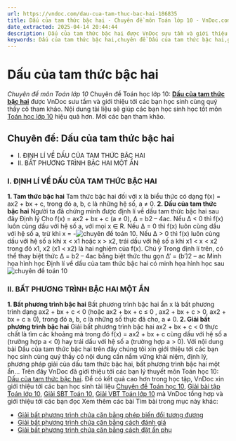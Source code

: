 ```yaml
---
url: https://vndoc.com/dau-cua-tam-thuc-bac-hai-186835
title: Dấu của tam thức bậc hai - Chuyên đề môn Toán lớp 10 - VnDoc.com
date_extracted: 2025-04-14 20:44:44
description: Dấu của tam thức bậc hai được VnDoc sưu tầm và giới thiệu các bài chuyên đề môn Toán học lớp 10 tới các bạn học sinh và quý thầy cô tham khảo
keywords: Dấu của tam thức bậc hai,chuyên đề Dấu của tam thức bậc hai,giải toán 10,giải bài tập toán học 10,để học tốt môn toán lớp 10,chuyên đề toán lớp 10,chuyên đề toán học 10,trắc nghiệm Dấu của tam thức bậc hai
---
```


# Dấu của tam thức bậc hai
 _Chuyên đề môn Toán lớp 10_
Chuyên đề Toán học lớp 10: [**Dấu của tam thức bậc hai**](<https://vndoc.com/dau-cua-tam-thuc-bac-hai-186835>) được VnDoc sưu tầm và giới thiệu tới các bạn học sinh cùng quý thầy cô tham khảo. Nội dung tài liệu sẽ giúp các bạn học sinh học tốt môn [Toán học lớp 10](<https://vndoc.com/toan-lop10>) hiệu quả hơn. Mời các bạn tham khảo.
## Chuyên đề: Dấu của tam thức bậc hai
  * I. ĐỊNH LÍ VỀ DẤU CỦA TAM THỨC BẬC HAI
  * II. BẤT PHƯƠNG TRÌNH BẬC HAI MỘT ẨN

### I. ĐỊNH LÍ VỀ DẤU CỦA TAM THỨC BẬC HAI
**1\. Tam thức bậc hai**
Tam thức bậc hai đối với x là biểu thức có dạng
f\(x\) = ax2 \+ bx + c,
trong đó a, b, c là những hệ số, a ≠ 0.
**2\. Dấu của tam thức bậc hai**
Người ta đã chứng minh được định lí về dấu tam thức bậc hai sau đây
Định lý
Cho f\(x\) = ax2 \+ bx + c \(a ≠ 0\), Δ = b2 – 4ac.
Nếu Δ < 0 thì f\(x\) luôn cùng dấu với hệ số a, với mọi x ∈ R.
Nếu Δ = 0 thì f\(x\) luôn cùng dấu với hệ số a, trừ khi x = -![chuyên đề toán 10](https://i.vdoc.vn/data/image/2019/10/26/ly-thuyet-dau-cua-tam-thuc-bac-hai.png).
Nếu Δ > 0 thì f\(x\) luôn cùng dấu với hệ số a khi x < x1 hoặc x > x2, trái dấu với hệ số a khi x1 < x < x2 trong đó x1, x2 \(x1 < x2\) là hai nghiệm của f\(x\).
Chú ý
Trong định lí trên, có thể thay biệt thức Δ = b2 – 4ac bằng biệt thức thu gọn Δ’ = \(b’\)2 – ac
Minh họa hình học
Định lí về dấu của tam thức bậc hai có minh họa hình học sau
![chuyên đề toán 10](https://i.vdoc.vn/data/image/2019/10/26/ly-thuyet-dau-cua-tam-thuc-bac-hai-1.png)
### II. BẤT PHƯƠNG TRÌNH BẬC HAI MỘT ẨN
**1\. Bất phương trình bậc hai**
Bất phương trình bậc hai ẩn x là bất phương trình dạng ax2 \+ bx + c < 0 \(hoặc ax2 \+ bx + c ≤ 0 , ax2 \+ bx + c > 0, ax2 \+ bx + c ≥ 0\), trong đó a, b, c là những số thực đã cho, a ≠ 0.
**2\. Giải bất phương trình bậc hai**
Giải bất phương trình bậc hai ax2 \+ bx + c < 0 thực chất là tìm các khoảng mà trong đó f\(x\) = ax2 \+ bx + c cùng dấu với hệ số a \(trường hợp a < 0\) hay trái dấu với hệ số a \(trường hợp a > 0\).
Với nội dung bài Dấu của tam thức bậc hai trên đây chúng tôi xin giới thiệu tới các bạn học sinh cùng quý thầy cô nội dung cần nắm vững khái niệm, định lý, phương pháp giải của dấu tam thức bậc hai, bất phương trình bậc hai một ẩn...
Trên đây VnDoc đã giới thiệu tới các bạn lý thuyết môn Toán học 10: [Dấu của tam thức bậc hai](<https://vndoc.com/dau-cua-tam-thuc-bac-hai-186835>). Để có kết quả cao hơn trong học tập, VnDoc xin giới thiệu tới các bạn học sinh tài liệu [Chuyên đề Toán học 10](<https://vndoc.com/chuyen-de-toan10>), [Giải bài tập Toán lớp 10](<https://vndoc.com/giai-toan-lop10>), [Giải SBT Toán 10,](<https://vndoc.com/giai-vo-bt-toan10>) [Giải VBT Toán lớp 10](<https://vndoc.com/giai-vbt-toan-lop10>) mà VnDoc tổng hợp và giới thiệu tới các bạn đọc
Xem thêm các bài Tìm bài trong mục này khác:
  * [Giải bất phương trình chứa căn bằng phép biến đổi tương đương](</giai-bat-phuong-trinh-chua-can-bang-phep-bien-doi-tuong-duong-203068>)
  * [Giải bất phương trình chứa căn bằng cách đánh giá](</giai-bat-phuong-trinh-chua-can-bang-cach-danh-gia-203109>)
  * [Giải bất phương trình chứa căn bằng cách đặt ẩn phụ](</giai-bat-phuong-trinh-chua-can-bang-cach-dat-an-phu-203105>)

